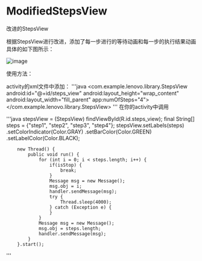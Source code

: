 # ModifiedStepsView
改进的StepsView

根据StepsView进行改进，添加了每一步进行的等待动画和每一步的执行结果动画
具体的如下图所示：


![image](https://github.com/gpfduoduo/ModifiedStepsView/tree/master/ModifiedStepsView/gif/device-2015-08-18-135551.png "效果图")


使用方法：

activity的xml文件中添加：
'''java
<com.example.lenovo.library.StepsView
        android:id="@+id/steps_view"
        android:layout_height="wrap_content"
        android:layout_width="fill_parent"
        app:numOfSteps="4"></com.example.lenovo.library.StepsView>
'''
在你的activity中调用

'''java
stepsView = (StepsView) findViewById(R.id.steps_view);
        final String[] steps = {"step1", "step2", "step3", "step4"};
        stepsView.setLabels(steps)
                .setColorIndicator(Color.GRAY)
                .setBarColor(Color.GREEN)
                .setLabelColor(Color.BLACK);

        new Thread() {
            public void run() {
                for (int i = 0; i < steps.length; i++) {
                    if(isStop) {
                        break;
                    }
                    Message msg = new Message();
                    msg.obj = i;
                    handler.sendMessage(msg);
                    try {
                        Thread.sleep(4000);
                    } catch (Exception e) {
                    }
                }
                Message msg = new Message();
                msg.obj = steps.length;
                handler.sendMessage(msg);
            }
        }.start();
'''
